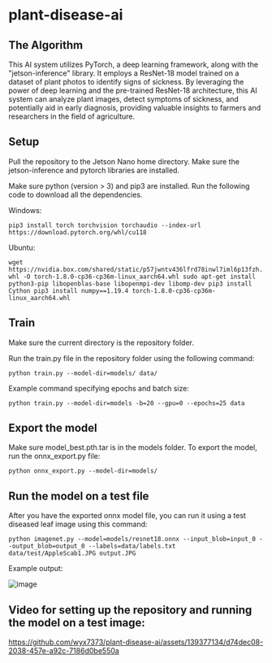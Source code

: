 # plant-disease-ai

## The Algorithm
This AI system utilizes PyTorch, a deep learning framework, along with the "jetson-inference" library. It employs a ResNet-18 model trained on a dataset of plant photos to identify signs of sickness. By leveraging the power of deep learning and the pre-trained ResNet-18 architecture, this AI system can analyze plant images, detect symptoms of sickness, and potentially aid in early diagnosis, providing valuable insights to farmers and researchers in the field of agriculture.

## Setup
Pull the repository to the Jetson Nano home directory. Make sure the jetson-inference and pytorch libraries are installed.

Make sure python (version > 3) and pip3 are installed. Run the following code to download all the dependencies.

Windows:

`
pip3 install torch torchvision torchaudio --index-url https://download.pytorch.org/whl/cu118
`

Ubuntu:

`
wget https://nvidia.box.com/shared/static/p57jwntv436lfrd78inwl7iml6p13fzh.whl -O torch-1.8.0-cp36-cp36m-linux_aarch64.whl
sudo apt-get install python3-pip libopenblas-base libopenmpi-dev libomp-dev
pip3 install Cython
pip3 install numpy==1.19.4 torch-1.8.0-cp36-cp36m-linux_aarch64.whl
`

## Train
Make sure the current directory is the repository folder.

Run the train.py file in the repository folder using the following command:

`
python train.py --model-dir=models/ data/
`

Example command specifying epochs and batch size:

`
python train.py --model-dir=models -b=20 --gpu=0 --epochs=25 data
`

## Export the model
Make sure model_best.pth.tar is in the models folder. To export the model, run the onnx_export.py file:

`
python onnx_export.py --model-dir=models/
`

## Run the model on a test file
After you have the exported onnx model file, you can run it using a test diseased leaf image using this command:

`
python imagenet.py --model=models/resnet18.onnx --input_blob=input_0 --output_blob=output_0 --labels=data/labels.txt data/test/AppleScab1.JPG output.JPG
`

Example output:

![image](https://github.com/wyx7373/plant-disease-ai/assets/139377134/92f5bd48-16bd-4616-8425-5b8b18d7032d)


## Video for setting up the repository and running the model on a test image:
https://github.com/wyx7373/plant-disease-ai/assets/139377134/d74dec08-2038-457e-a92c-7186d0be550a
